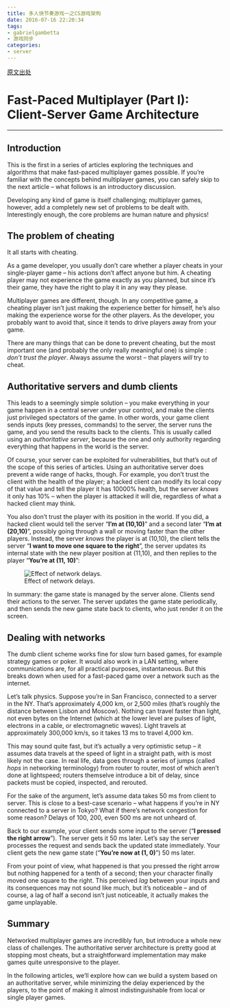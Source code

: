 ```yaml
---
title: 多人快节奏游戏一之CS游戏架构
date: 2016-07-16 22:20:34
tags:
- gabrielgambetta
- 游戏同步
categories:
- server
---
```


[原文出处](http://www.gabrielgambetta.com/client-server-game-architecture.html)

<h1 class="title">Fast-Paced Multiplayer (Part I): Client-Server Game Architecture</h1>

------------------

<h2 id="introduction">Introduction</h2>
<p>This is the first in a series of articles exploring the techniques and algorithms that make fast-paced multiplayer games possible. If you’re familiar with the concepts behind multiplayer games, you can safely skip to the next article – what follows is an introductory discussion.</p>
<p>Developing any kind of game is itself challenging; multiplayer games, however, add a completely new set of problems to be dealt with. Interestingly enough, the core problems are human nature and physics!</p>
<h2 id="the-problem-of-cheating">The problem of cheating</h2>
<p>It all starts with cheating.</p>
<p>As a game developer, you usually don’t care whether a player cheats in your single-player game – his actions don’t affect anyone but him. A cheating player may not experience the game exactly as you planned, but since it’s their game, they have the right to play it in any way they please.</p>
<p>Multiplayer games are different, though. In any competitive game, a cheating player isn’t just making the experience better for himself, he’s also making the experience worse for the other players. As the developer, you probably want to avoid that, since it tends to drive players away from your game.</p>
<p>There are many things that can be done to prevent cheating, but the most important one (and probably the only really meaningful one) is simple : <em>don’t trust the player</em>. Always assume the worst – that players <em>will</em> try to cheat.</p>
<h2 id="authoritative-servers-and-dumb-clients">Authoritative servers and dumb clients</h2>
<p>This leads to a seemingly simple solution – you make everything in your game happen in a central server under your control, and make the clients just privileged spectators of the game. In other words, your game client sends inputs (key presses, commands) to the server, the server runs the game, and you send the results back to the clients. This is usually called using an <em>authoritative server</em>, because the one and only authority regarding everything that happens in the world is the server.</p>
<p>Of course, your server can be exploited for vulnerabilities, but that’s out of the scope of this series of articles. Using an authoritative server does prevent a wide range of hacks, though. For example, you don’t trust the client with the health of the player; a hacked client can modify its local copy of that value and tell the player it has 10000% health, but the server <em>knows</em> it only has 10% – when the player is attacked it will die, regardless of what a hacked client may think.</p>
<p>You also don’t trust the player with its position in the world. If you did, a hacked client would tell the server “<strong>I’m at (10,10)</strong>” and a second later “<strong>I’m at (20,10)</strong>”, possibly going through a wall or moving faster than the other players. Instead, the server <em>knows</em> the player is at (10,10), the client tells the server “<strong>I want to move one square to the right</strong>”, the server updates its internal state with the new player position at (11,10), and then replies to the player “<strong>You’re at (11, 10)</strong>”:</p>
<figure>
<img src="/img/fpm1-01.png" alt="Effect of network delays." /><figcaption>Effect of network delays.</figcaption>
</figure>
<p>In summary: the game state is managed by the server alone. Clients send their actions to the server. The server updates the game state periodically, and then sends the new game state back to clients, who just render it on the screen.</p>
<h2 id="dealing-with-networks">Dealing with networks</h2>
<p>The dumb client scheme works fine for slow turn based games, for example strategy games or poker. It would also work in a LAN setting, where communications are, for all practical purposes, instantaneous. But this breaks down when used for a fast-paced game over a network such as the internet.</p>
<p>Let’s talk physics. Suppose you’re in San Francisco, connected to a server in the NY. That’s approximately 4,000 km, or 2,500 miles (that’s roughly the distance between Lisbon and Moscow). Nothing can travel faster than light, not even bytes on the Internet (which at the lower level are pulses of light, electrons in a cable, or electromagnetic waves). Light travels at approximately 300,000 km/s, so it takes 13 ms to travel 4,000 km.</p>
<p>This may sound quite fast, but it’s actually a very optimistic setup – it assumes data travels at the speed of light in a straight path, with is most likely not the case. In real life, data goes through a series of jumps (called <em>hops</em> in networking terminology) from router to router, most of which aren’t done at lightspeed; routers themselve introduce a bit of delay, since packets must be copied, inspected, and rerouted.</p>
<p>For the sake of the argument, let’s assume data takes 50 ms from client to server. This is close to a best-case scenario – what happens if you’re in NY connected to a server in Tokyo? What if there’s network congestion for some reason? Delays of 100, 200, even 500 ms are not unheard of.</p>
<p>Back to our example, your client sends some input to the server (“<strong>I pressed the right arrow</strong>”). The server gets it 50 ms later. Let’s say the server processes the request and sends back the updated state immediately. Your client gets the new game state (“<strong>You’re now at (1, 0)</strong>”) 50 ms later.</p>
<p>From your point of view, what happened is that you pressed the right arrow but nothing happened for a tenth of a second; then your character finally moved one square to the right. This perceived <em>lag</em> between your inputs and its consequences may not sound like much, but it’s noticeable – and of course, a lag of half a second isn’t just noticeable, it actually makes the game unplayable.</p>
<h2 id="summary">Summary</h2>
<p>Networked multiplayer games are incredibly fun, but introduce a whole new class of challenges. The authoritative server architecture is pretty good at stopping most cheats, but a straightforward implementation may make games quite unresponsive to the player.</p>
<p>In the following articles, we’ll explore how can we build a system based on an authoritative server, while minimizing the delay experienced by the players, to the point of making it almost indistinguishable from local or single player games.</p>